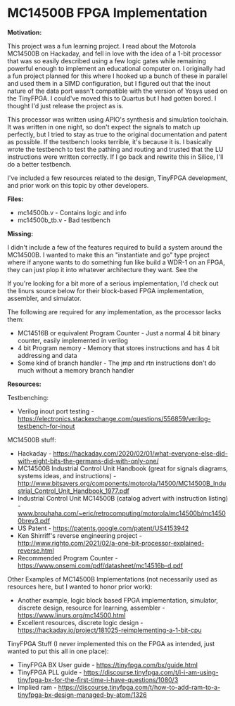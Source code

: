 # MC14500B FPGA Implementation
__Motivation:__

This project was a fun learning project. I read about the Motorola MC14500B on Hackaday, and fell in love with the idea of a 1-bit processor that was so easily described using a few logic gates while remaining powerful enough to implement an educational computer on. I originally had a fun project planned for this where I hooked up a bunch of these in parallel and used them in a SIMD configuration, but I figured out that the inout nature of the data port wasn't compatible with the version of Yosys used on the TinyFPGA. I could've moved this to Quartus but I had gotten bored. I thought I'd just release the project as is.

This processor was written using APIO's  synthesis and simulation toolchain. It was written in one night, so don't expect the signals to match up perfectly, but I tried to stay as true to the original documentation and patent as possible. If the testbench looks terrible, it's because it is. I basically wrote the testbench to test the pathing and routing and trusted that the LU instructions were written correctly. If I go back and rewrite this in Silice, I'll do a better testbench.

I've included a few resources related to the design, TinyFPGA development, and prior work on this topic by other developers.

__Files:__
* mc14500b.v - Contains logic and info
* mc14500b_tb.v - Bad testbench

__Missing:__

I didn't include a few of the features required to build a system around the MC14500B. I wanted to make this an "instantiate and go" type project where if anyone wants to do something fun like build a WDR-1 on an FPGA, they can just plop it into whatever architecture they want. See the 

If you're looking for a bit more of a serious implementation, I'd check out the linurs source below for their block-based FPGA implementation, assembler, and simulator.

 The following are required for any implementation, as the processor lacks them:
* MC14516B or equivalent Program Counter - Just a normal 4 bit binary counter, easily implemented in verilog
* 4 bit Program nemory - Memory that stores instructions and has 4 bit addressing and data
* Some kind of branch handler - The jmp and rtn instructions don't do much without a memory branch handler

__Resources:__

Testbenching: 
* Verilog inout port testing - https://electronics.stackexchange.com/questions/556859/verilog-testbench-for-inout

MC14500B stuff:
* Hackaday - https://hackaday.com/2020/02/01/what-everyone-else-did-with-eight-bits-the-germans-did-with-only-one/
* MC14500B Industrial Control Unit Handbook (great for signals diagrams, systems ideas, and instructions) - http://www.bitsavers.org/components/motorola/14500/MC14500B_Industrial_Control_Unit_Handbook_1977.pdf
* Industrial Control Unit MC14500B (catalog advert with instruction listing) - www.brouhaha.com/~eric/retrocomputing/motorola/mc14500b/mc14500brev3.pdf
* US Patent - https://patents.google.com/patent/US4153942
* Ken Shirriff's reverse engineering project - http://www.righto.com/2021/02/a-one-bit-processor-explained-reverse.html
* Recommended Program Counter - https://www.onsemi.com/pdf/datasheet/mc14516b-d.pdf

Other Examples of MC14500B Implementations (not necessarily used as resources here, but I wanted to honor prior work):
* Another example, logic block based FPGA implementation, simulator, discrete design, resource for learning, assembler - https://www.linurs.org/mc14500.html
* Excellent resources, discrete logic design - https://hackaday.io/project/181025-reimplementing-a-1-bit-cpu

TinyFPGA Stuff (I never implemented this on the FPGA as intended, just wanted to put this all in one place):
* TinyFPGA BX User guide - https://tinyfpga.com/bx/guide.html
* TinyFPGA PLL guide - https://discourse.tinyfpga.com/t/i-i-am-using-tinyfpga-bx-for-the-first-time-i-have-questions/1080/3
* Implied ram - https://discourse.tinyfpga.com/t/how-to-add-ram-to-a-tinyfpga-bx-design-managed-by-atom/1326
